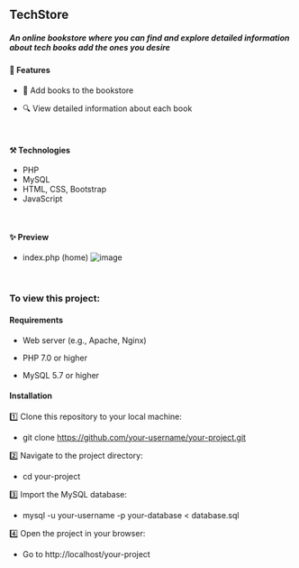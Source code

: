 ## TechStore
##### An online bookstore where you can find and explore detailed information about tech books add the ones you desire


#### 🚀 Features

- 🛒 Add books to the bookstore

- 🔍 View detailed information about each book

</br>

#### ⚒️ Technologies
- PHP
- MySQL
- HTML, CSS, Bootstrap
- JavaScript

</br>

#### ✨ Preview
- index.php (home)
![image](https://github.com/user-attachments/assets/4f9c7823-cb47-4f59-8461-0dd20c8fcd1e)

</br>

### To view this project:

#### Requirements

- Web server (e.g., Apache, Nginx)

- PHP 7.0 or higher

- MySQL 5.7 or higher


#### Installation

1️⃣ Clone this repository to your local machine:

- git clone https://github.com/your-username/your-project.git

2️⃣ Navigate to the project directory:

- cd your-project

3️⃣ Import the MySQL database:

- mysql -u your-username -p your-database < database.sql

4️⃣ Open the project in your browser:
- Go to http://localhost/your-project

